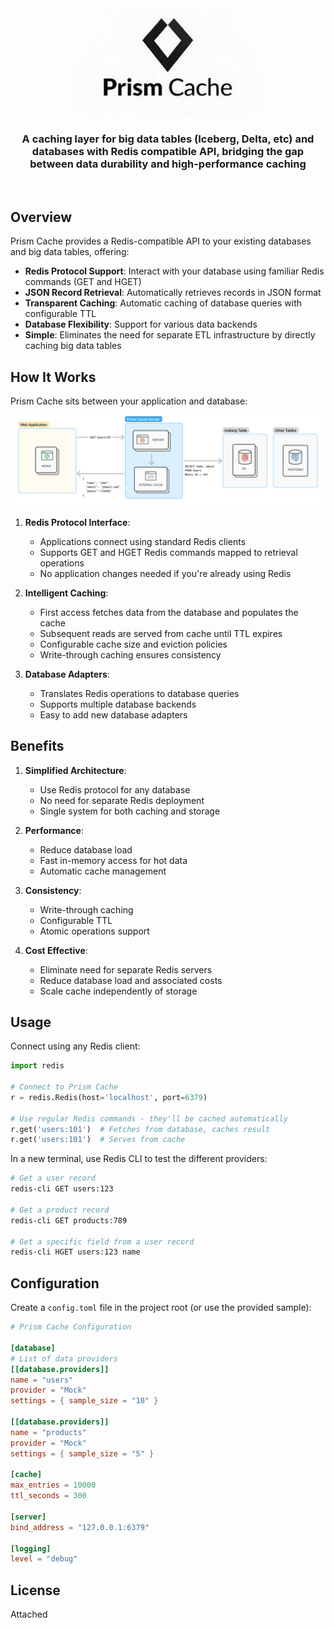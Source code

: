 <div align="center">
<img src="web/PrismCacheLogo.jpg" alt="Prism Cache Logo" width="300"/>
     <h3><strong>A caching layer for big data tables (Iceberg, Delta, etc) and databases with Redis compatible API, bridging the gap between data durability and high-performance caching</strong></h3>
</div>
<br/>

## Overview

Prism Cache provides a Redis-compatible API to your existing databases and big data tables, offering:

- **Redis Protocol Support**: Interact with your database using familiar Redis commands (GET and HGET)
- **JSON Record Retrieval**: Automatically retrieves records in JSON format
- **Transparent Caching**: Automatic caching of database queries with configurable TTL
- **Database Flexibility**: Support for various data backends
- **Simple**: Eliminates the need for separate ETL infrastructure by directly caching big data tables

## How It Works

Prism Cache sits between your application and database:

<div align="center">
<img src="web/diagram.png" alt="Prism Cache Logo"/>
</div>

1. **Redis Protocol Interface**: 
   - Applications connect using standard Redis clients
   - Supports GET and HGET Redis commands mapped to retrieval operations
   - No application changes needed if you're already using Redis

2. **Intelligent Caching**:
   - First access fetches data from the database and populates the cache
   - Subsequent reads are served from cache until TTL expires
   - Configurable cache size and eviction policies
   - Write-through caching ensures consistency

3. **Database Adapters**:
   - Translates Redis operations to database queries
   - Supports multiple database backends
   - Easy to add new database adapters

## Benefits

1. **Simplified Architecture**:
   - Use Redis protocol for any database
   - No need for separate Redis deployment
   - Single system for both caching and storage

2. **Performance**:
   - Reduce database load
   - Fast in-memory access for hot data
   - Automatic cache management

3. **Consistency**:
   - Write-through caching
   - Configurable TTL
   - Atomic operations support

4. **Cost Effective**:
   - Eliminate need for separate Redis servers
   - Reduce database load and associated costs
   - Scale cache independently of storage

## Usage

Connect using any Redis client:

```python
import redis

# Connect to Prism Cache
r = redis.Redis(host='localhost', port=6379)

# Use regular Redis commands - they'll be cached automatically
r.get('users:101')  # Fetches from database, caches result
r.get('users:101')  # Serves from cache

```

In a new terminal, use Redis CLI to test the different providers:
```bash
# Get a user record
redis-cli GET users:123

# Get a product record
redis-cli GET products:789

# Get a specific field from a user record
redis-cli HGET users:123 name
```



## Configuration
   
   Create a `config.toml` file in the project root (or use the provided sample):
   ```toml
   # Prism Cache Configuration

   [database]
   # List of data providers
   [[database.providers]]
   name = "users"
   provider = "Mock"
   settings = { sample_size = "10" }

   [[database.providers]]
   name = "products"
   provider = "Mock"
   settings = { sample_size = "5" }

   [cache]
   max_entries = 10000
   ttl_seconds = 300

   [server]
   bind_address = "127.0.0.1:6379"

   [logging]
   level = "debug"
   ```

## License

Attached 
